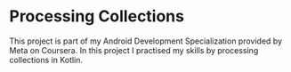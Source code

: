 # Processing Collections
This project is part of my Android Development Specialization provided by Meta on Coursera. In this project I practised my skills by processing collections in Kotlin.
